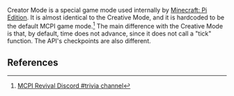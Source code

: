 Creator Mode is a special game mode used internally by [Minecraft: Pi
Edition](Minecraft:_Pi_Edition_v0.1.1 "wikilink"). It is almost
identical to the Creative Mode, and it is hardcoded to be the default
MCPI game mode.[^1] The main difference with the Creative Mode is that,
by default, time does not advance, since it does not call a "tick"
function. The API's checkpoints are also different.

## References

[^1]: [MCPI Revival Discord \#trivia
    channel](https://discord.com/channels/740287937727561779/780024291579789312)